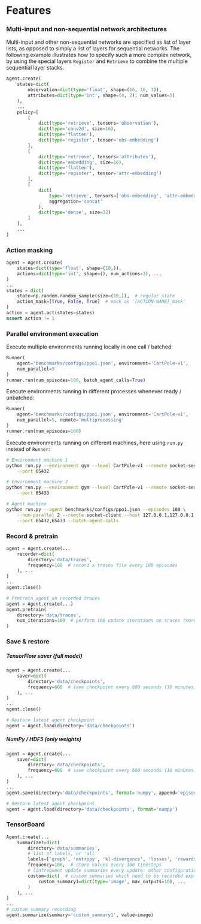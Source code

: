 Features
========


### Multi-input and non-sequential network architectures

Multi-input and other non-sequential networks are specified as list of layer lists, as opposed to
simply a list of layers for sequential networks. The following example illustrates how to specify
such a more complex network, by using the special layers `Register` and `Retrieve` to combine the
multiple sequential layer stacks.

```python
Agent.create(
    states=dict(
        observation=dict(type='float', shape=(16, 16, 3)),
        attributes=dict(type='int', shape=(4, 2), num_values=5)
    ),
    ...
    policy=[
        [
            dict(type='retrieve', tensors='observation'),
            dict(type='conv2d', size=16),
            dict(type='flatten'),
            dict(type='register', tensor='obs-embedding')
        ],
        [
            dict(type='retrieve', tensors='attributes'),
            dict(type='embedding', size=16),
            dict(type='flatten'),
            dict(type='register', tensor='attr-embedding')
        ],
        [
            dict(
                type='retrieve', tensors=['obs-embedding', 'attr-embedding'],
                aggregation='concat'
            ),
            dict(type='dense', size=32)
        ]
    ],
    ...
)
```



### Action masking

```python
agent = Agent.create(
    states=dict(type='float', shape=(10,)),
    actions=dict(type='int', shape=(), num_actions=3), ...
)
...
states = dict(
    state=np.random.random_sample(size=(10,)),  # regular state
    action_mask=[True, False, True]  # mask as '[ACTION-NAME]_mask'
)
action = agent.act(states=states)
assert action != 1
```



### Parallel environment execution

Execute multiple environments running locally in one call / batched:

```python
Runner(
    agent='benchmarks/configs/ppo1.json', environment='CartPole-v1',
    num_parallel=5
)
runner.run(num_episodes=100, batch_agent_calls=True)
```

Execute environments running in different processes whenever ready / unbatched:

```python
Runner(
    agent='benchmarks/configs/ppo1.json', environment='CartPole-v1',
    num_parallel=5, remote='multiprocessing'
)
runner.run(num_episodes=100)
```

Execute environments running on different machines, here using `run.py` instead
of `Runner`:

```bash
# Environment machine 1
python run.py --environment gym --level CartPole-v1 --remote socket-server \
    --port 65432

# Environment machine 2
python run.py --environment gym --level CartPole-v1 --remote socket-server \
    --port 65433

# Agent machine
python run.py --agent benchmarks/configs/ppo1.json --episodes 100 \
    --num-parallel 2 --remote socket-client --host 127.0.0.1,127.0.0.1 \
    --port 65432,65433 --batch-agent-calls
```



### Record & pretrain

```python
agent = Agent.create(...
    recorder=dict(
        directory='data/traces',
        frequency=100  # record a traces file every 100 episodes
    ), ...
)
...
agent.close()

# Pretrain agent on recorded traces
agent = Agent.create(...)
agent.pretrain(
    directory='data/traces',
    num_iterations=100  # perform 100 update iterations on traces (more configurations possible)
)
```



### Save & restore

##### TensorFlow saver (full model)

```python
agent = Agent.create(...
    saver=dict(
        directory='data/checkpoints',
        frequency=600  # save checkpoint every 600 seconds (10 minutes)
    ), ...
)
...
agent.close()

# Restore latest agent checkpoint
agent = Agent.load(directory='data/checkpoints')
```


##### NumPy / HDF5 (only weights)

```python
agent = Agent.create(...
    saver=dict(
        directory='data/checkpoints',
        frequency=600  # save checkpoint every 600 seconds (10 minutes)
    ), ...
)
...
agent.save(directory='data/checkpoints', format='numpy', append='episodes')

# Restore latest agent checkpoint
agent = Agent.load(directory='data/checkpoints', format='numpy')
```



### TensorBoard

```python
Agent.create(...
    summarizer=dict(
        directory='data/summaries',
        # list of labels, or 'all'
        labels=['graph', 'entropy', 'kl-divergence', 'losses', 'rewards'],
        frequency=100,  # store values every 100 timesteps
        # (infrequent update summaries every update; other configurations possible)
        custom=dict(  # custom summaries which need to be recorded explicitly
            custom_summary1=dict(type='image', max_outputs=10), ...
        )
    ), ...
)
...
# custom summary recording
agent.summarize(summary='custom_summary1', value=image)
```
